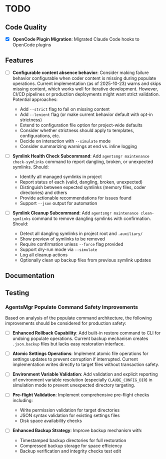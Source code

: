 # TODO

## Code Quality

- [x] **OpenCode Plugin Migration**: Migrated Claude Code hooks to OpenCode plugins

## Features

- [ ] **Configurable content absence behavior**: Consider making failure
  behavior configurable when coder content is missing during populate operations.
  Current implementation (as of 2025-10-23) warns and skips missing content,
  which works well for iterative development. However, CI/CD pipelines or
  production deployments might want strict validation. Potential approaches:
  - Add `--strict` flag to fail on missing content
  - Add `--lenient` flag (or make current behavior default with opt-in strictness)
  - Extend to configuration file option for project-wide defaults
  - Consider whether strictness should apply to templates, configurations, etc.
  - Decide on interaction with `--simulate` mode
  - Consider summarizing warnings at end vs. inline logging

- [ ] **Symlink Health Check Subcommand**: Add `agentsmgr maintenance check-symlinks`
  command to report dangling, broken, or unexpected symlinks. Should:
  - Identify all managed symlinks in project
  - Report status of each (valid, dangling, broken, unexpected)
  - Distinguish between expected symlinks (memory files, coder directories) and others
  - Provide actionable recommendations for issues found
  - Support `--json` output for automation

- [ ] **Symlink Cleanup Subcommand**: Add `agentsmgr maintenance clean-symlinks`
  command to remove dangling symlinks with confirmation. Should:
  - Detect all dangling symlinks in project root and `.auxiliary/`
  - Show preview of symlinks to be removed
  - Require confirmation unless `--force` flag provided
  - Support dry-run mode via `--simulate`
  - Log all cleanup actions
  - Optionally clean up backup files from previous symlink updates


## Documentation

## Testing

### AgentsMgr Populate Command Safety Improvements

Based on analysis of the populate command architecture, the following improvements should be considered for production safety:

- [ ] **Enhanced Rollback Capability**: Add built-in restore command to CLI for
  undoing populate operations. Current backup mechanism creates `.json.backup`
  files but lacks easy restoration interface.

- [ ] **Atomic Settings Operations**: Implement atomic file operations for
  settings updates to prevent corruption if interrupted. Current implementation
  writes directly to target files without transaction safety.

- [ ] **Environment Variable Validation**: Add validation and explicit
  reporting of environment variable resolution (especially `CLAUDE_CONFIG_DIR`)
  in simulation mode to prevent unexpected directory targeting.

- [ ] **Pre-flight Validation**: Implement comprehensive pre-flight checks
  including:
  - Write permission validation for target directories
  - JSON syntax validation for existing settings files
  - Disk space availability checks

- [ ] **Enhanced Backup Strategy**: Improve backup mechanism with:
  - Timestamped backup directories for full restoration
  - Compressed backup storage for space efficiency
  - Backup verification and integrity checks
test edit
